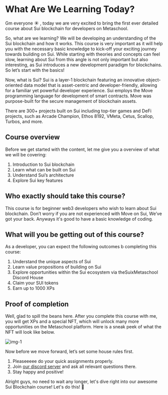 # What Are We Learning Today?

Gm everyone ☀ ️, today we are very excited to bring the first ever detailed course about Sui blockchain for developers on Metaschool.

So, what are we learning? We will be developing an understanding of the Sui blockchain and how it works. This course is very important as it will help you with the necessary basic knowledge to kick-off your exciting journey towards building on Sui. While starting with theories and concepts can feel slow, learning about Sui from this angle is not only important but also interesting, as Sui introduces a new development paradigm for blockchains. So let’s start with the basics!

Now, what is Sui? Sui is a layer-1 blockchain featuring an innovative object-oriented data model that is asset-centric and developer-friendly, allowing for a familiar yet powerful developer experience. Sui employs the Move programming language for development of smart contracts. Move was purpose-built for the secure management of blockchain assets.

There are 300+ projects built on Sui including top-tier games and DeFi projects, such as Arcade Champion, Ethos 8192, VMeta, Cetus, Scallop, Turbos, and more.

## Course overview

Before we get started with the content, let me give you a overview of what we will be covering:

1. Introduction to Sui blockchain
2. Learn what can be built on Sui
3. Understand Sui’s architecture
4. Explore Sui key features

## Who exactly should take this course?

This course is for beginner web3 developers who wish to learn about Sui blockchain. Don’t worry if you are not experienced with Move on Sui, We’ve got your back. Anyways it's good to have a basic knowledge of coding.

## What will you be getting out of this course?

As a developer, you can expect the following outcomes b completing this course:

1. Understand the unique aspects of Sui
2. Learn value propositions of building on Sui
3. Explore opportunities within the Sui ecosystem via theSuixMetaschool Discord House
4. Claim your SUI tokens
5. Earn up to 1000 XPs

## Proof of completion

Well, glad to spill the beans here. After you complete this course with me, you will get XPs and a special NFT, which will unlock many more opportunities on the Metaschool platform. Here is a sneak peek of what the NFT will look like below.

![img-1](https://lh7-us.googleusercontent.com/7N50Mqr-Wx7WoapRHZvXDZgEFkX5ipA1gNfHvdPu2CNijH2lK1mCByIw3Os2jMI9i0e4aELOhSd_88z_2PtwdVCPJYob4voJQLdlfw-artdw1rKWERPqp8vZ0vvjskgq3SZ5Li9vzHOR18q8fSHYuGc)

Now before we move forward, let’s set some house rules first.

1. Pleaseeeee do your quick assignments properly.
2. Join [our discord server](https://discord.gg/vbVMUwXWgc) and ask all relevant questions there.
3. Stay happy and positive!

Alright guys, no need to wait any longer, let's dive right into our awesome Sui Blockchain course! Let's do this! 🙌